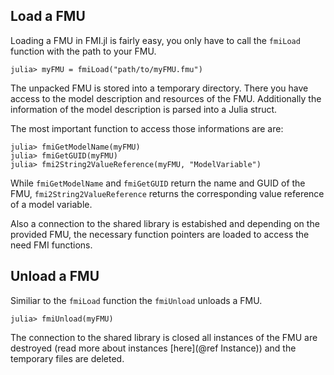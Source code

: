 ## Load a FMU

Loading a FMU in FMI.jl is fairly easy, you only have to call the ```fmiLoad``` function with the path to your FMU.

```
julia> myFMU = fmiLoad("path/to/myFMU.fmu")
```

The unpacked FMU is stored into a temporary directory. There you have access to the model description and resources of the FMU. Additionally the information of the model description is parsed into a Julia struct.

The most important function to access those informations are are:

```
julia> fmiGetModelName(myFMU)
julia> fmiGetGUID(myFMU)
julia> fmi2String2ValueReference(myFMU, "ModelVariable")
```

While ```fmiGetModelName``` and ```fmiGetGUID``` return the name and GUID of the FMU, ```fmi2String2ValueReference``` returns the corresponding value reference of a model variable.

Also a connection to the shared library is estabished and depending on the provided FMU, the necessary function pointers are loaded to access the need FMI functions.

## Unload a FMU

Similiar to the ```fmiLoad``` function the ```fmiUnload``` unloads a FMU.

```
julia> fmiUnload(myFMU)
```

The connection to the shared library is closed all instances of the FMU are destroyed (read more about instances [here](@ref Instance)) and the temporary files are deleted.
